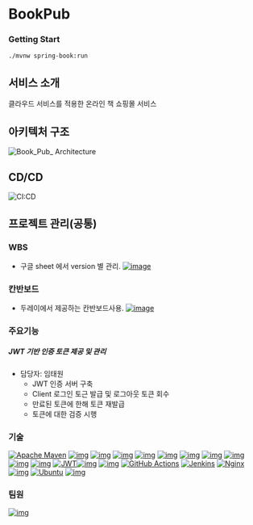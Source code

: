 # BookPub
### Getting Start

``` 
./mvnw spring-book:run
```

## 서비스 소개

클라우드 서비스를 적용한 온라인 책 쇼핑몰 서비스

## 아키텍처 구조

![Book_Pub_ Architecture](https://user-images.githubusercontent.com/87689191/220088802-720d31f9-71b9-494a-b413-132cd931335c.png)

## CD/CD

![CI:CD](https://user-images.githubusercontent.com/87689191/220251384-aef3b943-bd11-4582-8e63-c11f88d5d81c.png)


## 프로젝트 관리(공통)

### WBS

- 구글 sheet 에서 version 별 관리. [![image](https://user-images.githubusercontent.com/88470887/220016525-eecd7f3a-913d-47ad-ba2a-0fd2baaa829b.png)](https://user-images.githubusercontent.com/88470887/220016525-eecd7f3a-913d-47ad-ba2a-0fd2baaa829b.png)



### 칸반보드

- 두레이에서 제공하는 칸반보드사용. [![image](https://user-images.githubusercontent.com/88470887/220016688-0d7c198a-ac63-43eb-bc15-2010fcdb79cf.png)](https://user-images.githubusercontent.com/88470887/220016688-0d7c198a-ac63-43eb-bc15-2010fcdb79cf.png)



### 주요기능

##### JWT 기반 인증 토큰 제공 및 관리

- 담당자: 임태원
  - JWT 인증 서버 구축
  - Client 로그인 토근 발급 및 로그아웃 토큰 회수
  - 만료된 토큰에 한해 토큰 재발급
  - 토큰에 대한 검증 시행

### 기술

[![Apache Maven](https://camo.githubusercontent.com/b52f767e323c38d0911c0ceceec21b9624b948fd526266170bf93886f3f2a8ca/68747470733a2f2f696d672e736869656c64732e696f2f62616467652f4170616368652532304d6176656e2d4337314133363f7374796c653d666f722d7468652d6261646765266c6f676f3d4170616368652532304d6176656e266c6f676f436f6c6f723d7768697465)](https://camo.githubusercontent.com/b52f767e323c38d0911c0ceceec21b9624b948fd526266170bf93886f3f2a8ca/68747470733a2f2f696d672e736869656c64732e696f2f62616467652f4170616368652532304d6176656e2d4337314133363f7374796c653d666f722d7468652d6261646765266c6f676f3d4170616368652532304d6176656e266c6f676f436f6c6f723d7768697465)
[![img](https://camo.githubusercontent.com/a0f9c9f1295e65f8c081e5e6073840e309726163c310542f8c0acb5aa60ba5ad/68747470733a2f2f696d672e736869656c64732e696f2f62616467652f4a4156412d3030373339363f7374796c653d666f722d7468652d6261646765266c6f676f3d6a617661266c6f676f436f6c6f723d7768697465)](https://camo.githubusercontent.com/a0f9c9f1295e65f8c081e5e6073840e309726163c310542f8c0acb5aa60ba5ad/68747470733a2f2f696d672e736869656c64732e696f2f62616467652f4a4156412d3030373339363f7374796c653d666f722d7468652d6261646765266c6f676f3d6a617661266c6f676f436f6c6f723d7768697465) [![img](https://camo.githubusercontent.com/1854be13b1b643c7331b810eb9ebf7360111ec54609e98c80403ffa99ccd5652/68747470733a2f2f696d672e736869656c64732e696f2f62616467652f537072696e672d3644423333463f7374796c653d666f722d7468652d6261646765266c6f676f3d537072696e67266c6f676f436f6c6f723d7768697465)](https://camo.githubusercontent.com/1854be13b1b643c7331b810eb9ebf7360111ec54609e98c80403ffa99ccd5652/68747470733a2f2f696d672e736869656c64732e696f2f62616467652f537072696e672d3644423333463f7374796c653d666f722d7468652d6261646765266c6f676f3d537072696e67266c6f676f436f6c6f723d7768697465) [![img](https://camo.githubusercontent.com/cd0c88ca6f43cc79094ccce27ef779ce3b5a5a4086a30420b68226185bdbe1e2/68747470733a2f2f696d672e736869656c64732e696f2f62616467652f737072696e67626f6f742d3644423333463f7374796c653d666f722d7468652d6261646765266c6f676f3d737072696e67626f6f74266c6f676f436f6c6f723d7768697465)](https://camo.githubusercontent.com/cd0c88ca6f43cc79094ccce27ef779ce3b5a5a4086a30420b68226185bdbe1e2/68747470733a2f2f696d672e736869656c64732e696f2f62616467652f737072696e67626f6f742d3644423333463f7374796c653d666f722d7468652d6261646765266c6f676f3d737072696e67626f6f74266c6f676f436f6c6f723d7768697465) [![img](https://camo.githubusercontent.com/1c62ddf76d61569dbbc33fadf5ba55a7aca91b5b8fb5207ffa177c5372c622c9/68747470733a2f2f696d672e736869656c64732e696f2f62616467652f737072696e6762617463682d3644423333463f7374796c653d666f722d7468652d6261646765266c6f676f3d537072696e67266c6f676f436f6c6f723d7768697465)](https://camo.githubusercontent.com/1c62ddf76d61569dbbc33fadf5ba55a7aca91b5b8fb5207ffa177c5372c622c9/68747470733a2f2f696d672e736869656c64732e696f2f62616467652f737072696e6762617463682d3644423333463f7374796c653d666f722d7468652d6261646765266c6f676f3d537072696e67266c6f676f436f6c6f723d7768697465)
[![img](https://camo.githubusercontent.com/c1fc168684171582321954905e8b9dc4f59810243ed85e645f3b7938ee3145cb/68747470733a2f2f696d672e736869656c64732e696f2f62616467652f6d7973716c2d3434373941313f7374796c653d666f722d7468652d6261646765266c6f676f3d6d7973716c266c6f676f436f6c6f723d7768697465)](https://camo.githubusercontent.com/c1fc168684171582321954905e8b9dc4f59810243ed85e645f3b7938ee3145cb/68747470733a2f2f696d672e736869656c64732e696f2f62616467652f6d7973716c2d3434373941313f7374796c653d666f722d7468652d6261646765266c6f676f3d6d7973716c266c6f676f436f6c6f723d7768697465) [![img](https://camo.githubusercontent.com/8131e779b7edcd928280f43e5fc0a1fed1db833a4812d8ef164da189310939ee/68747470733a2f2f696d672e736869656c64732e696f2f62616467652f68696265726e6174652d3539363636433f7374796c653d666f722d7468652d6261646765266c6f676f3d68696265726e617465266c6f676f436f6c6f723d7768697465)](https://camo.githubusercontent.com/8131e779b7edcd928280f43e5fc0a1fed1db833a4812d8ef164da189310939ee/68747470733a2f2f696d672e736869656c64732e696f2f62616467652f68696265726e6174652d3539363636433f7374796c653d666f722d7468652d6261646765266c6f676f3d68696265726e617465266c6f676f436f6c6f723d7768697465) [![img](https://camo.githubusercontent.com/ab4a31ba31b60b8a9cc1762e9731c31b71a1125dd5ec28728f1492a1602d48b7/68747470733a2f2f696d672e736869656c64732e696f2f62616467652f4a70612d4646303030303f7374796c653d666f722d7468652d6261646765266c6f676f3d4a7061266c6f676f436f6c6f723d7768697465)](https://camo.githubusercontent.com/ab4a31ba31b60b8a9cc1762e9731c31b71a1125dd5ec28728f1492a1602d48b7/68747470733a2f2f696d672e736869656c64732e696f2f62616467652f4a70612d4646303030303f7374796c653d666f722d7468652d6261646765266c6f676f3d4a7061266c6f676f436f6c6f723d7768697465) [![img](https://camo.githubusercontent.com/06d7f814a33665dbb9bdf68ce342ccbaaa1edab44180cdb0d535c3ec8e738af9/68747470733a2f2f696d672e736869656c64732e696f2f62616467652f517565727964736c2d3037363941443f7374796c653d666f722d7468652d6261646765266c6f676f3d517565727964736c266c6f676f436f6c6f723d7768697465)](https://camo.githubusercontent.com/06d7f814a33665dbb9bdf68ce342ccbaaa1edab44180cdb0d535c3ec8e738af9/68747470733a2f2f696d672e736869656c64732e696f2f62616467652f517565727964736c2d3037363941443f7374796c653d666f722d7468652d6261646765266c6f676f3d517565727964736c266c6f676f436f6c6f723d7768697465) [![img](https://camo.githubusercontent.com/caebf4cb8bbcd4e799ad2fd441e542d04b93d0e60ef260ecee42dc5836b6b539/68747470733a2f2f696d672e736869656c64732e696f2f62616467652f72656469732d4443333832443f7374796c653d666f722d7468652d6261646765266c6f676f3d7265646973266c6f676f436f6c6f723d7768697465)](https://camo.githubusercontent.com/caebf4cb8bbcd4e799ad2fd441e542d04b93d0e60ef260ecee42dc5836b6b539/68747470733a2f2f696d672e736869656c64732e696f2f62616467652f72656469732d4443333832443f7374796c653d666f722d7468652d6261646765266c6f676f3d7265646973266c6f676f436f6c6f723d7768697465)
[![img](https://camo.githubusercontent.com/2acebcf19d2370a5309f33971770e6fb5633c94253cacebf0f8563e4f7bf5e80/68747470733a2f2f696d672e736869656c64732e696f2f62616467652f7261626269744d712d4646363630303f7374796c653d666f722d7468652d6261646765266c6f676f3d7261626269744d71266c6f676f436f6c6f723d7768697465)](https://camo.githubusercontent.com/2acebcf19d2370a5309f33971770e6fb5633c94253cacebf0f8563e4f7bf5e80/68747470733a2f2f696d672e736869656c64732e696f2f62616467652f7261626269744d712d4646363630303f7374796c653d666f722d7468652d6261646765266c6f676f3d7261626269744d71266c6f676f436f6c6f723d7768697465) [![JWT](https://camo.githubusercontent.com/4590c0af4aeb1b75233885f86e80c1da8cb2afd401173a40e41370f5cad5db20/68747470733a2f2f696d672e736869656c64732e696f2f62616467652f4a57542d626c61636b3f7374796c653d666f722d7468652d6261646765266c6f676f3d4a534f4e253230776562253230746f6b656e73)](https://camo.githubusercontent.com/4590c0af4aeb1b75233885f86e80c1da8cb2afd401173a40e41370f5cad5db20/68747470733a2f2f696d672e736869656c64732e696f2f62616467652f4a57542d626c61636b3f7374796c653d666f722d7468652d6261646765266c6f676f3d4a534f4e253230776562253230746f6b656e73)[![img](https://camo.githubusercontent.com/77a4ca5fe138ddce4394b21868f8ad22f0d331ea8f8d5515f011fb64a038a58c/68747470733a2f2f696d672e736869656c64732e696f2f62616467652f536f6e61724c696e742d4342323032393f7374796c653d666f722d7468652d6261646765266c6f676f3d536f6e61724c696e74266c6f676f436f6c6f723d7768697465)](https://camo.githubusercontent.com/77a4ca5fe138ddce4394b21868f8ad22f0d331ea8f8d5515f011fb64a038a58c/68747470733a2f2f696d672e736869656c64732e696f2f62616467652f536f6e61724c696e742d4342323032393f7374796c653d666f722d7468652d6261646765266c6f676f3d536f6e61724c696e74266c6f676f436f6c6f723d7768697465) [![img](https://camo.githubusercontent.com/7eacde9984fd36d67b0934e1d5a4aad4692c1b4f61faae8a7d617139f78b5392/68747470733a2f2f696d672e736869656c64732e696f2f62616467652f536f6e6172517562652d3445394243443f7374796c653d666f722d7468652d6261646765266c6f676f3d536f6e617251756265266c6f676f436f6c6f723d7768697465)](https://camo.githubusercontent.com/7eacde9984fd36d67b0934e1d5a4aad4692c1b4f61faae8a7d617139f78b5392/68747470733a2f2f696d672e736869656c64732e696f2f62616467652f536f6e6172517562652d3445394243443f7374796c653d666f722d7468652d6261646765266c6f676f3d536f6e617251756265266c6f676f436f6c6f723d7768697465)
[![GitHub Actions](https://camo.githubusercontent.com/c864d5ed3fa361052c6891846a375d92050d59f882cc33aec9f64632da02bb3b/68747470733a2f2f696d672e736869656c64732e696f2f62616467652f676974687562253230616374696f6e732d2532333236373145352e7376673f7374796c653d666f722d7468652d6261646765266c6f676f3d676974687562616374696f6e73266c6f676f436f6c6f723d7768697465)](https://camo.githubusercontent.com/c864d5ed3fa361052c6891846a375d92050d59f882cc33aec9f64632da02bb3b/68747470733a2f2f696d672e736869656c64732e696f2f62616467652f676974687562253230616374696f6e732d2532333236373145352e7376673f7374796c653d666f722d7468652d6261646765266c6f676f3d676974687562616374696f6e73266c6f676f436f6c6f723d7768697465) [![Jenkins](https://camo.githubusercontent.com/ed03748e95f8b14c77f71b5833e08c0859c72f3ca1bc7f31d6ed1f018db4d845/68747470733a2f2f696d672e736869656c64732e696f2f62616467652f6a656e6b696e732d2532333243353236332e7376673f7374796c653d666f722d7468652d6261646765266c6f676f3d6a656e6b696e73266c6f676f436f6c6f723d7768697465)](https://camo.githubusercontent.com/ed03748e95f8b14c77f71b5833e08c0859c72f3ca1bc7f31d6ed1f018db4d845/68747470733a2f2f696d672e736869656c64732e696f2f62616467652f6a656e6b696e732d2532333243353236332e7376673f7374796c653d666f722d7468652d6261646765266c6f676f3d6a656e6b696e73266c6f676f436f6c6f723d7768697465) [![Nginx](https://camo.githubusercontent.com/cf56166218460a063162d778334b2489fc8c568fa9b330689850e9a7eed9be72/68747470733a2f2f696d672e736869656c64732e696f2f62616467652f6e67696e782d2532333030393633392e7376673f7374796c653d666f722d7468652d6261646765266c6f676f3d6e67696e78266c6f676f436f6c6f723d7768697465)](https://camo.githubusercontent.com/cf56166218460a063162d778334b2489fc8c568fa9b330689850e9a7eed9be72/68747470733a2f2f696d672e736869656c64732e696f2f62616467652f6e67696e782d2532333030393633392e7376673f7374796c653d666f722d7468652d6261646765266c6f676f3d6e67696e78266c6f676f436f6c6f723d7768697465) [![img](https://camo.githubusercontent.com/c3f385351ad91920d93ecb24c3d76b970489ac08a68ae5cb3bef764ca3142923/68747470733a2f2f696d672e736869656c64732e696f2f62616467652f6c696e75782d4643433632343f7374796c653d666f722d7468652d6261646765266c6f676f3d6c696e7578266c6f676f436f6c6f723d626c61636b)](https://camo.githubusercontent.com/c3f385351ad91920d93ecb24c3d76b970489ac08a68ae5cb3bef764ca3142923/68747470733a2f2f696d672e736869656c64732e696f2f62616467652f6c696e75782d4643433632343f7374796c653d666f722d7468652d6261646765266c6f676f3d6c696e7578266c6f676f436f6c6f723d626c61636b) [![Ubuntu](https://camo.githubusercontent.com/d6de31463470dd4540e7ece7849e6d38d423825f113ea4ae639f4dcfd0392d82/68747470733a2f2f696d672e736869656c64732e696f2f62616467652f5562756e74752d4539353432303f7374796c653d666f722d7468652d6261646765266c6f676f3d7562756e7475266c6f676f436f6c6f723d7768697465)](https://camo.githubusercontent.com/d6de31463470dd4540e7ece7849e6d38d423825f113ea4ae639f4dcfd0392d82/68747470733a2f2f696d672e736869656c64732e696f2f62616467652f5562756e74752d4539353432303f7374796c653d666f722d7468652d6261646765266c6f676f3d7562756e7475266c6f676f436f6c6f723d7768697465) [![img](https://camo.githubusercontent.com/ad176bb5a61237550550e47d7e77dd5d1a846518df44c522d2ba9c0a7da6379c/68747470733a2f2f696d672e736869656c64732e696f2f62616467652f6769746875622d3138313731373f7374796c653d666f722d7468652d6261646765266c6f676f3d676974687562266c6f676f436f6c6f723d7768697465)](https://camo.githubusercontent.com/ad176bb5a61237550550e47d7e77dd5d1a846518df44c522d2ba9c0a7da6379c/68747470733a2f2f696d672e736869656c64732e696f2f62616467652f6769746875622d3138313731373f7374796c653d666f722d7468652d6261646765266c6f676f3d676974687562266c6f676f436f6c6f723d7768697465) 

### 팀원

[![img](https://camo.githubusercontent.com/bdbe816f9476f87c793068858f75d61b5ca5f1e8ca88ae86aa499cb590def1d4/68747470733a2f2f636f6e747269622e726f636b732f696d6167653f7265706f3d4e484e2d426f6f6b5075622f626f6f6b7075622d73686f70)](https://github.com/NHN-BookPub/bookpub-shop/graphs/contributors) 

